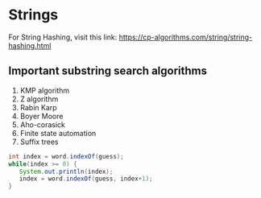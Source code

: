# Strings

For String Hashing, visit this link: <https://cp-algorithms.com/string/string-hashing.html>

## Important substring search algorithms
1. KMP algorithm
2. Z algorithm
3. Rabin Karp 
4. Boyer Moore
5. Aho-corasick
6. Finite state automation
7. Suffix trees

```java
int index = word.indexOf(guess);
while(index >= 0) {
   System.out.println(index);
   index = word.indexOf(guess, index+1);
}
```
